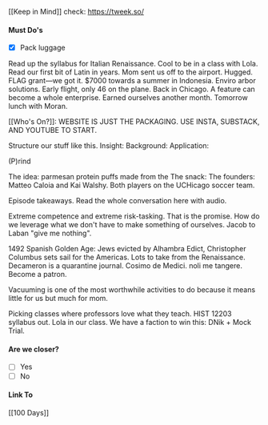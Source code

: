 [[Keep in Mind]]
check: https://tweek.so/
#### Must Do's
- [x] Pack luggage

Read up the syllabus for Italian Renaissance. Cool to be in a class with Lola. Read our first bit of Latin in years. Mom sent us off to the airport. Hugged. FLAG grant—we got it. $7000 towards a summer in Indonesia. Enviro arbor solutions. Early flight, only 46 on the plane. Back in Chicago. A feature can become a whole enterprise. Earned ourselves another month. Tomorrow lunch with Moran.

[[Who's On?]]: WEBSITE IS JUST THE PACKAGING. 
USE INSTA, SUBSTACK, AND YOUTUBE TO START. 

Structure our stuff like this.
Insight:
Background:
Application:

(P)rind

The idea: parmesan protein puffs made from the 
The snack:
The founders: 
Matteo Caloia and Kai Walshy. Both players on the UCHicago soccer team. 

Episode takeaways.
Read the whole conversation here with audio.

Extreme competence and extreme risk-tasking. That is the promise.
How do we leverage what we don't have to make something of ourselves.
Jacob to Laban "give me nothing".

1492 Spanish Golden Age: Jews evicted by Alhambra Edict, Christopher Columbus sets sail for the Americas. Lots to take from the Renaissance. Decameron is a quarantine journal. Cosimo de Medici. noli me tangere. Become a patron.

Vacuuming is one of the most worthwhile activities to do because it means little for us but much for mom.

Picking classes where professors love what they teach.
HIST 12203 syllabus out. Lola in our class. We have a faction to win this: DNik + Mock Trial.
#### Are we closer?
- [ ] Yes
- [ ] No
#### Link To
[[100 Days]]